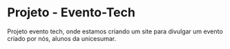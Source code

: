 # Projeto - Evento-Tech
Projeto evento tech, onde estamos criando um site para divulgar um evento criado por nós, alunos da unicesumar.
